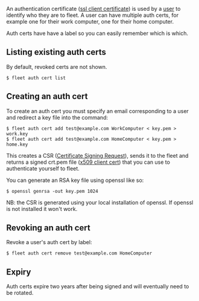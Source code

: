 An authentication certificate ([ssl client certificate](https://en.wikipedia.org/wiki/Client_certificate)) is used by a [user](/how-to/manage-users) to identify who they are to fleet. A user can have multiple auth certs, for example one for their work computer, one for their home computer.

Auth certs have have a label so you can easily remember which is which.

Listing existing auth certs
----

By default, revoked certs are not shown.

```
$ fleet auth cert list
```

Creating an auth cert
----

To create an auth cert you must specify an email corresponding to a user and redirect a key file into the command:

```
$ fleet auth cert add test@example.com WorkComputer < key.pem > work.key
$ fleet auth cert add test@example.com HomeComputer < key.pem > home.key
```

This creates a CSR ([Certificate Signing Request](https://en.wikipedia.org/wiki/Certificate_sigining_request)), sends it to the fleet and returns a signed crt.pem file ([x509 client cert](https://en.wikipedia.org/wiki/X.509)) that you can use to authenticate yourself to fleet.

You can generate an RSA key file using openssl like so:

```
$ openssl genrsa -out key.pem 1024
```

NB: the CSR is generated using your local installation of openssl. If openssl is not installed it won't work.

Revoking an auth cert
----

Revoke a user's auth cert by label:

```
$ fleet auth cert remove test@example.com HomeComputer
```

Expiry
----

Auth certs expire two years after being signed and will eventually need to be rotated.
